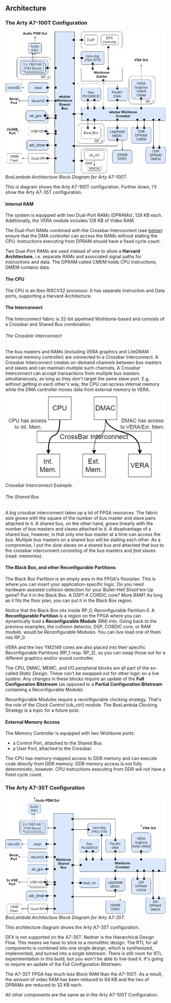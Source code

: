 Architecture
------------

### The Arty A7-100T Configuration

![Architecture Block Diagram for Arty A7-100T](assets/Arch_Diagram_Big.png)
*BoxLambda Architecture Block Diagram for Arty A7-100T.*

This is diagram shows the Arty A7-100T configuration. Further down, I'll show the Arty A7-35T configuration.

#### Internal RAM

The system is equipped with two Dual-Port RAMs (DPRAMs), 128 KB each. Additionally, the VERA module includes 128 KB of Video RAM. 

The Dual-Port RAMs combined with the Crossbar Interconnect (see [below](#the-crossbar-interconnect)) ensure that the DMA controller can access the RAMs without stalling the CPU. Instructions executing from DPRAM should have a fixed cycle count.

Two Dual-Port RAMs are used instead of one to allow a **Harvard Architecture**, i.e. separate RAMs and associated signal paths for instructions and data. The DPRAM called CMEM holds CPU instructions, DMEM contains data. 

#### The CPU

The CPU is an Ibex RISCV32 processor. It has separate Instruction and Data ports, supporting a Harvard Architecture.

#### The Interconnect

The Interconnect fabric is 32-bit pipelined Wishbone-based and consists of a Crossbar and Shared Bus combination.

###### The Crossbar Interconnect

The bus masters and RAMs (including VERA graphics and LiteDRAM external memory controller) are connected to a Crossbar Interconnect. A Crossbar Interconnect creates on-demand channels between bus masters and slaves and can maintain multiple such channels. A Crossbar Interconnect can accept transactions from multiple bus masters simultaneously, as long as they don't target the same slave port. E.g. without getting in each other's way, the CPU can access internal memory while the DMA controller moves data from external memory to VERA.

![Crossbar Example.](assets/CrossBarExample.png)

*Crossbar Interconnect Example.*

###### The Shared Bus

A big crossbar interconnect takes up a lot of FPGA resources. The fabric size grows with the square of the number of bus master and slave pairs attached to it. A shared bus, on the other hand, grows linearly with the number of bus masters and slaves attached to it. A disadvantage of a shared bus, however, is that only one bus master at a time can access the bus. Multiple bus masters on a shared bus will be stalling each other. As a compromise, I put the *slow* slaves on a shared bus and attached that bus to the crossbar interconnect consisting of the bus masters and *fast* slaves (read: memories).

#### The Black Box, and other Reconfigurable Partitions

The Black Box Partition is an empty area in the FPGA's floorplan. This is where you can insert your application-specific logic. Do you need hardware-assisted collision detection for your Bullet-Hell Shoot'em Up game? Put it in the Black Box. A DSP? A CORDIC core? More RAM? As long as it fits the floor plan, you can put it in the Black Box region.

Notice that the Black Box sits inside RP\_0, Reconfigurable Partition 0. A **Reconfigurable Partition** is a region on the FPGA where you can dynamically load a **Reconfigurable Module** (RM) into. Going back to the previous examples, the collision detector, DSP, CORDIC core, or RAM module, would be Reconfigurable Modules. You can live-load one of them into RP\_0. 

VERA and the two YM2149 cores are also placed into their specific Reconfigurable Partitions (RP\_1 resp. RP\_2), so you can swap those out for a different graphics and/or sound controller.

The CPU, DMAC, MEMC, and I/O peripheral blocks are all part of the so-called *Static Design*. These can't be swapped out for other logic on a live system. Any changes in these blocks require an update of the **Full Configuration Bitstream** (as opposed to a **Partial Configuration Bitstream** containing a Reconfigurable Module).

Reconfigurable Modules require a reconfigurable clocking strategy. That's the role of the *Clock Control* (clk_ctrl) module. The BoxLambda Clocking Strategy is a topic for a future post.

#### External Memory Access

The Memory Controller is equipped with two Wishbone ports:

- a Control Port, attached to the Shared Bus.
- a User Port, attached to the Crossbar.

The CPU has memory-mapped access to DDR memory and can execute code directly from DDR memory. DDR memory access is not fully deterministic, however. CPU instructions executing from DDR will not have a fixed cycle count.

### The Arty A7-35T Configuration

![Draft Architecture Block Diagram for Arty A7-35T](assets/Arch_Diagram_Little.png)
*BoxLambda Architecture Block Diagram for Arty A7-35T.*

This architecture diagram shows the Arty A7-35T configuration.

DFX is not supported on the A7-35T. Neither is the Hierarchical Design Flow. This means we have to stick to a monolithic design. The RTL for all components is combined into one single design, which is synthesized, implemented, and turned into a single bitstream. There is still room for RTL experimentation in this build, but you won't be able to live-load it. It's going to require an update of the Full Configuration Bitstream.

The A7-35T FPGA has much less Block RAM than the A7-100T. As a result, the amount of video RAM has been reduced to 64 KB and the two of DPRAMs are reduced to 32 KB each. 

All other components are the same as in the Arty A7-100T Configuration.

